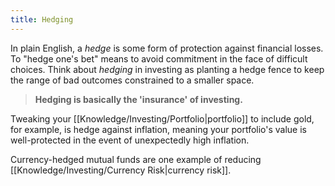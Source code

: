 ```yaml
---
title: Hedging
---
```


In plain English, a *hedge* is some form of protection against financial losses. To "hedge one's bet" means to avoid commitment in the face of difficult choices. Think about *hedging* in investing as planting a hedge fence to keep the range of bad outcomes constrained to a smaller space.

> **Hedging is basically the 'insurance' of investing.**

Tweaking your [[Knowledge/Investing/Portfolio|portfolio]] to include gold, for example, is hedge against inflation, meaning your portfolio's value is well-protected in the event of unexpectedly high inflation.

Currency-hedged mutual funds are one example of reducing [[Knowledge/Investing/Currency Risk|currency risk]].
